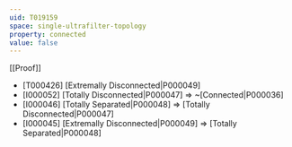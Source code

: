 ```yaml
---
uid: T019159
space: single-ultrafilter-topology
property: connected
value: false
---
```

[[Proof]]

* [T000426] [Extremally Disconnected|P000049]
* [I000052] [Totally Disconnected|P000047] => ~[Connected|P000036]
* [I000046] [Totally Separated|P000048] => [Totally Disconnected|P000047]
* [I000045] [Extremally Disconnected|P000049] => [Totally Separated|P000048]

